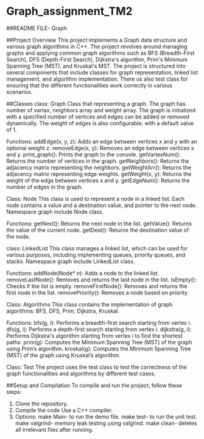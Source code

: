 # Graph_assignment_TM2
##README FILE- Graph

##Project Overview
This project implements a Graph data structure and various graph algorithms in C++. The project revolves around managing graphs and applying common graph algorithms such as BFS (Breadth-First Search), DFS (Depth-First Search), Dijkstra's algorithm, Prim's Minimum Spanning Tree (MST), and Kruskal's MST. The project is structured into several components that include classes for graph representation, linked list management, and algorithm implementation.
There us also test class for ensuring that the different functionalities work correctly in various scenarios.

##Classes
class: Graph
Class that representing a graph.
The graph has number of vartax, neighbors array and weight array.
The graph is initialized with a specified number of vertices and edges can be added or removed dynamically. The weight of edges is also configurable, with a default value of 1.

Functions:
addEdge(x, y, z): Adds an edge between vertices x and y with an optional weight z.
removeEdge(x, y): Removes an edge between vertices x and y.
print_graph(): Prints the graph to the console.
getVartexNum(): Returns the number of vertices in the graph.
getNeighbors(): Returns the adjacency matrix representing the neighbors.
getWeightArr(): Returns the adjacency matrix representing edge weights.
getWeight(x, y): Returns the weight of the edge between vertices x and y.
getEdgeNum(): Returns the number of edges in the graph.

Class: Node
This class is used to represent a node in a linked list. Each node contains a value and a destination value, and pointer to the next node. Namespace graph include Node class.

Functions:
getNext(): Returns the next node in the list.
getValue(): Returns the value of the current node.
getDest(): Returns the destination value of the node.

class: LinkedList
This class manages a linked list, which can be used for various purposes, including implementing queues, priority queues, and stacks. Namespace graph include LinkedList class.

Functions:
addNode(Node* n): Adds a node to the linked list.
removeLastNode(): Removes and returns the last node in the list.
isEmpty(): Checks if the list is empty.
removeFirstNode(): Removes and returns the first node in the list.
removePriority(): Removes a node based on priority.

Class: Algorithms
This class contains the implementation of  graph algorithms: BFS, DFS, Prim, Dijkstra, Kruskal.

Functions:
bfs(g, i): Performs a breadth-first search starting from vertex i.
dfs(g, i): Performs a depth-first search starting from vertex i.
dijkstra(g, i): Performs Dijkstra's algorithm starting from vertex i to find the shortest paths.
prim(g): Computes the Minimum Spanning Tree (MST) of the graph using Prim’s algorithm.
kroskal(g): Computes the Minimum Spanning Tree (MST) of the graph using Kruskal’s algorithm.

Class: Test
The project uses the test class to test the correctness of the graph functionalities and algorithms by different test cases.

##Setup and Compilation
To compile and run the project, follow these steps:
1. Clone the repository.
2. Compile the code Use a C++ compiler.
3. Options: 
make Main- to run the demo file.
make test- to run the unit test.
make valgrind- memory leak testing using valgrind.
make clean- deletes all irrelevant files after running.
